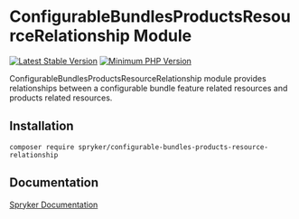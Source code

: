 # ConfigurableBundlesProductsResourceRelationship Module
[![Latest Stable Version](https://poser.pugx.org/spryker/configurable-bundles-products-resource-relationship/v/stable.svg)](https://packagist.org/packages/spryker/configurable-bundles-products-resource-relationship)
[![Minimum PHP Version](https://img.shields.io/badge/php-%3E%3D%208.2-8892BF.svg)](https://php.net/)

ConfigurableBundlesProductsResourceRelationship module provides relationships between a configurable bundle feature related resources and products related resources.

## Installation

```
composer require spryker/configurable-bundles-products-resource-relationship
```

## Documentation

[Spryker Documentation](https://docs.spryker.com)
